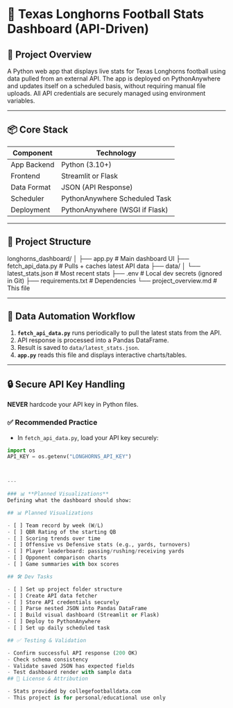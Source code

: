 # 🏈 Texas Longhorns Football Stats Dashboard (API-Driven)

## 🚀 Project Overview

A Python web app that displays live stats for Texas Longhorns football using data pulled from an external API. The app is deployed on PythonAnywhere and updates itself on a scheduled basis, without requiring manual file uploads. All API credentials are securely managed using environment variables.

---

## 📦 Core Stack

| Component   | Technology      |
|-------------|------------------|
| App Backend | Python (3.10+)   |
| Frontend    | Streamlit or Flask |
| Data Format | JSON (API Response) |
| Scheduler   | PythonAnywhere Scheduled Task |
| Deployment  | PythonAnywhere (WSGI if Flask) |

---

## 🧱 Project Structure

longhorns_dashboard/
│
├── app.py # Main dashboard UI
├── fetch_api_data.py # Pulls + caches latest API data
├── data/
│ └── latest_stats.json # Most recent stats
├── .env # Local dev secrets (ignored in Git)
├── requirements.txt # Dependencies
└── project_overview.md # This file


---

## 🔁 Data Automation Workflow

1. **`fetch_api_data.py`** runs periodically to pull the latest stats from the API.
2. API response is processed into a Pandas DataFrame.
3. Result is saved to `data/latest_stats.json`.
4. **`app.py`** reads this file and displays interactive charts/tables.

---

## 🔒 Secure API Key Handling

**NEVER** hardcode your API key in Python files.

### ✅ Recommended Practice

- In `fetch_api_data.py`, load your API key securely:

```python
import os
API_KEY = os.getenv("LONGHORNS_API_KEY")



---

### 📊 **Planned Visualizations**
Defining what the dashboard should show:

## 📊 Planned Visualizations

- [ ] Team record by week (W/L)
- [ ] QBR Rating of the starting QB
- [ ] Scoring trends over time
- [ ] Offensive vs Defensive stats (e.g., yards, turnovers)
- [ ] Player leaderboard: passing/rushing/receiving yards
- [ ] Opponent comparison charts
- [ ] Game summaries with box scores

## 🛠️ Dev Tasks

- [ ] Set up project folder structure
- [ ] Create API data fetcher
- [ ] Store API credentials securely
- [ ] Parse nested JSON into Pandas DataFrame
- [ ] Build visual dashboard (Streamlit or Flask)
- [ ] Deploy to PythonAnywhere
- [ ] Set up daily scheduled task

## ✅ Testing & Validation

- Confirm successful API response (200 OK)
- Check schema consistency
- Validate saved JSON has expected fields
- Test dashboard render with sample data
## 📝 License & Attribution

- Stats provided by collegefootballdata.com
- This project is for personal/educational use only
